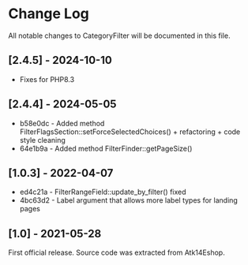 # Change Log
All notable changes to CategoryFilter will be documented in this file.

## [2.4.5] - 2024-10-10

* Fixes for PHP8.3

## [2.4.4] - 2024-05-05

* b58e0dc - Added method FilterFlagsSection::setForceSelectedChoices() + refactoring + code style cleaning
* 64e1b9a - Added method FilterFinder::getPageSize()

## [1.0.3] - 2022-04-07

* ed4c21a - FilterRangeField::update_by_filter() fixed
* 4bc63d2 - Label argument that allows more label types for landing pages

## [1.0] - 2021-05-28

First official release. Source code was extracted from Atk14Eshop.

